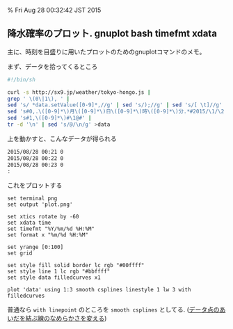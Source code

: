 % Fri Aug 28 00:32:42 JST 2015

## 降水確率のプロット. gnuplot bash timefmt xdata

主に、時刻を目盛りに用いたプロットのためのgnuplotコマンドのメモ。

まず、データを拾ってくるところ

```bash
#!/bin/sh

curl -s http://sx9.jp/weather/tokyo-hongo.js |
grep ' \(0\|1\), ' |
sed 's/ *data.setValue([0-9]*,//g' | sed 's/);//g' | sed 's/[ \t]//g' |
sed 's#0,.\([0-9]*\)月\([0-9]*\)日\([0-9]*\)時\([0-9]*\)分.*#2015/\1/\2 \3:\4 #' |
sed 's#1,\([0-9]*\)#\1@#' |
tr -d '\n' | sed 's/@/\n/g' >data
```

上を動かすと、こんなデータが得られる

```txt
2015/08/28 00:21 0
2015/08/28 00:22 0
2015/08/28 00:23 0
:
```

これをプロットする

```gnuplot
set terminal png
set output 'plot.png'

set xtics rotate by -60
set xdata time
set timefmt "%Y/%m/%d %H:%M"
set format x "%m/%d %H:%M"

set yrange [0:100]
set grid

set style fill solid border lc rgb "#00ffff"
set style line 1 lc rgb "#bbffff"
set style data filledcurves x1

plot 'data' using 1:3 smooth csplines linestyle 1 lw 3 with filledcurves
```

普通なら `with linepoint` のところを `smooth csplines` としてる.
([データ点のあいだを結ぶ線のなめらかさを変える](http://dsl4.eee.u-ryukyu.ac.jp/DOCS/gnuplot/node162.html))

